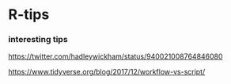 # R-tips

### interesting tips
https://twitter.com/hadleywickham/status/940021008764846080

https://www.tidyverse.org/blog/2017/12/workflow-vs-script/
